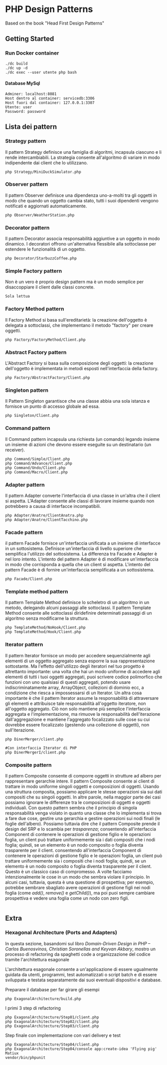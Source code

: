 # PHP Design Patterns

Based on the book "Head First Design Patterns"

## Getting Started
### Run Docker container
```
./dc build
./dc up -d
./dc exec --user utente php bash
```

#### Database MySql
```
Adminer: localhost:8081
Host dentro al container: servicedb:3306
Host fuori dal container: 127.0.0.1:3307
Utente: user
Password: password
```
## Lista dei pattern

### Strategy pattern
Il pattern Strategy definisce una famiglia di algoritmi, incapsula ciascuno e li rende intercambiabili. La strategia consente all'algoritmo di variare in modo indipendente dai client che lo utilizzano.
```
php Strategy/MiniDuckSimulator.php
```
### Observer pattern
Il pattern Observer definisce una dipendenza uno-a-molti tra gli oggetti in modo che quando un oggetto cambia stato, tutti i suoi dipendenti vengono notificati e aggiornati automaticamente.
```
php Observer/WeatherStation.php
```
### Decorator pattern
Il pattern Decorator associa responsabilità aggiuntive a un oggetto in modo dinamico. I decoratori offrono un'alternativa flessibile alla sottoclasse per estendere le funzionalità di un oggetto.
```
php Decorator/StarbuzzCoffee.php
```
### Simple Factory pattern
Non è un vero è proprio design pattern ma è un modo semplice per disaccoppiare il client dalle classi concrete.
```
Sola lettua
```
### Factory Method pattern
Il Factory Method si basa sull'ereditarietà: la creazione dell'oggetto è delegata a sottoclassi, che implementano il metodo "factory" per creare oggetti.
```
php Factory/FactoryMethod/Client.php
```
### Abstract Factory pattern
L'Abstract Factory si basa sulla composizione degli oggetti: la creazione dell'oggetto è implementata in metodi esposti nell'interfaccia della factory.
```
php Factory/AbstractFactory/Client.php
```
### Singleton pattern
Il Pattern Singleton garantisce che una classe abbia una sola istanza e fornisce un punto di accesso globale ad essa.
```
php Singleton/Client.php
```
### Command pattern
Il Command pattern incapsula una richiesta (un comando) legando insieme un insieme di azioni che devono essere eseguite su un destinatario (un receiver).
```
php Command/Simple/Client.php
php Command/Advance/Client.php
php Command/Undo/Client.php
php Command/Macro/Client.php
```
### Adapter pattern
Il pattern Adapter converte l'interfaccia di una classe in un'altra che il client si aspetta. L'Adapter consente alle classi di lavorare insieme quando non potrebbero a causa di interfacce incompatibili.
```
php Adapter/Anatre/ClientAnatra.php 
php Adapter/Anatre/ClientTacchino.php 
```
### Facade pattern
il pattern Facade fornisce un'interfaccia unificata a un insieme di interfacce in un sottosistema. Definisce un'interfaccia di livello superiore che semplifica l'utilizzo del sottosistema. La differenza tra Facade e Adapter è nel loro intento. L'intento del pattern Adapter è di modificare un'interfaccia in modo che corrisponda a quella che un client si aspetta. L'intento del pattern Facade è di fornire un'interfaccia semplificata a un sottosistema.
```
php Facade/Client.php
```
### Template method pattern
Il pattern Template Method definisce lo scheletro di un algoritmo in un metodo, delegando alcuni passaggi alle sottoclassi. Il pattern Template Method consente alle sottoclassi diridefinire determinati passaggi di un algoritmo senza modificarne la struttura.  
```
php TemplateMethod/NoHook/Client.php
php TemplateMethod/Hook/Client.php
```
### Iterator pattern
Il pattern Iterator fornisce un modo per accedere sequenzialmente agli elementi di un oggetto aggregato senza esporre la sua rappresentazione sottostante. Ma l'effetto dell'utilizzo degli iteratori nel tuo progetto è altrettanto importante: una volta che hai un modo uniforme di accedere agli elementi di tutti i tuoi oggetti aggregati, puoi scrivere codice polimorfico che funzioni con uno qualsiasi di questi aggregati, potendo usare indiscriminatamente array, ArrayObject, collezioni di dominio ecc, a condizione che riesca a impossessarsi di un Iterator. Un altra cosa importante è che il pattern Iterator assume la responsabilità di attraversare gli elementi e attribuisce tale responsabilità all'oggetto iteratore, non all'oggetto aggregato. Ciò non solo mantiene più semplice l'interfaccia aggregata e l'implementazione, ma rimuove la responsabilità dell'iterazione dall'aggregazione e mantiene l'aggregato focalizzato sulle cose su cui dovrebbe essere focalizzato (gestendo una collezione di oggetti), non sull'iterazione.
```
php DinerMerger/client.php

#Con interfaccia Iterator di PHP
php DinerMergerI/client.php
```
### Composite pattern
Il pattern Composite consente di comporre oggetti in strutture ad albero per rappresentare gerarchie intere. Il pattern Composite consente ai client di trattare in modo uniforme singoli oggetti e composizioni di oggetti. Usando una struttura composita, possiamo applicare le stesse operazioni sia sui dati compositi che su singoli oggetti. In altre parole, nella maggior parte dei casi possiamo ignorare le differenze tra le composizioni di oggetti e oggetti individuali. Con questo pattern sembra che il principio di singola responsabilità venga violato in quanto una classe che lo implementa si trova a fare due cose, gestire una gerarchia e gestire operazioni sui nodi finali (le foglie dell'albero). Possiamo tuttavia dire che il pattern Composite prende il design del SRP e lo scambia per _trasparenza_; consentendo all'interfaccia Component di contenere le operazioni di gestione figlio e le operazioni foglia, un client può trattare uniformemente sia i dati compositi che i nodi foglia; quindi, se un elemento è un nodo composito o foglia diventa trasparente per il client. consentendo all'interfaccia Component di contenere le operazioni di gestione figlio e le operazioni foglia, un client può trattare uniformemente sia i compositi che i nodi foglia; quindi, se un elemento è un nodo composito o foglia diventa trasparente per il client. Questo è un classico caso di compromesso. A volte facciamo intenzionalmente le cose in un modo che sembra violare il principio. In alcuni casi, tuttavia, questa è una questione di prospettiva; per esempio, potrebbe sembrare sbagliato avere operazioni di gestione figli nei nodi foglia (come _add()_, _remove()_ e _getChild()_), ma poi puoi sempre cambiare prospettiva e vedere una foglia come un nodo con zero figli.
```

```
## Extra

### Hexagonal Architecture (Ports and Adapters)

In questa sezione, basandomi sul libro *Domain-Driven Design in PHP – Carlos Buenosvinos, Christian Soronellas and Keyvan Akbary*, mostro un processo di refactoring da spaghetti code a organizzazione del codice tramite l'architettura esagonale

L'architettura esagonale consente a un'applicazione di essere ugualmente guidata da utenti, programmi, test automatizzati o script batch e di essere sviluppata e testata separatamente dai suoi eventuali dispositivi e database.

Preparare il database per far girare gli esempi
```
php ExagonalArchitecture/build.php
```

I primi 3 step di refactoring
```
php ExagonalArchitecture/Step01/client.php
php ExagonalArchitecture/Step02/client.php
php ExagonalArchitecture/Step03/client.php
```
Step finale con implementazione con vari delivery e test
```
php ExagonalArchitecture/Step04/client.php
php ExagonalArchitecture/Step04/console app:create-idea 'Flying pig' Matiux
vendor/bin/phpunit
```
